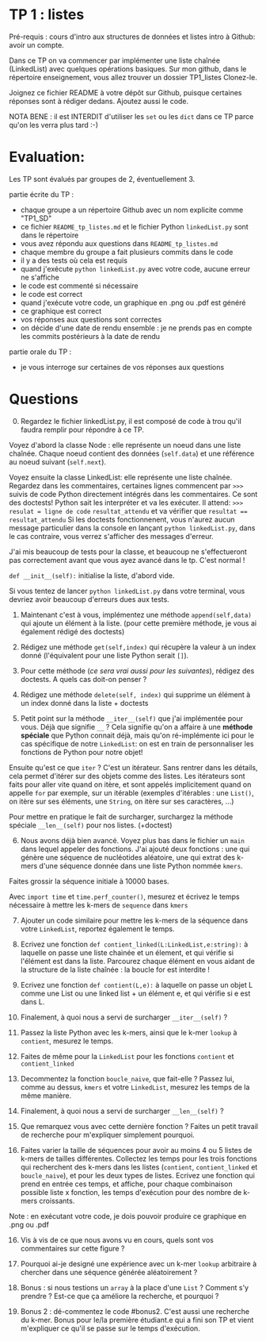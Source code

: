 # TP 1 : listes

Pré-requis : cours d'intro aux structures de données et listes
intro à Github: avoir un compte.


Dans ce TP on va commencer par implémenter une liste chaînée (LinkedList) avec quelques opérations basiques.
Sur mon github, dans le répertoire enseignement, vous allez trouver un dossier TP1_listes
Clonez-le.

Joignez ce fichier README à votre dépôt sur Github, puisque certaines réponses sont à rédiger dedans.
Ajoutez aussi le code.


NOTA BENE : il est INTERDIT d'utiliser les `set` ou les `dict` dans ce TP parce qu'on les verra plus tard :-)


# Evaluation:
Les TP sont évalués par groupes de 2, éventuellement 3.

partie écrite du TP : 
- chaque groupe a un répertoire Github avec un nom explicite comme "TP1_SD"
- ce fichier `README_tp_listes.md` et le fichier Python `linkedList.py` sont dans le répertoire
- vous avez répondu aux questions dans `README_tp_listes.md`
- chaque membre du groupe a fait plusieurs commits dans le code
- il y a des tests où cela est requis
- quand j'exécute `python linkedList.py` avec votre code, aucune erreur ne s'affiche
- le code est commenté si nécessaire
- le code est correct
- quand j'exécute votre code, un graphique en .png ou .pdf est généré
- ce graphique est correct
- vos réponses aux questions sont correctes
- on décide d'une date de rendu ensemble : je ne prends pas en compte les commits postérieurs à la date de rendu

partie orale du TP :
- je vous interroge sur certaines de vos réponses aux questions

# Questions

0. Regardez le fichier linkedList.py, il est composé de code à trou qu'il faudra remplir pour répondre à ce TP.

Voyez d'abord la classe Node : elle représente un noeud dans une liste chaînée.
Chaque noeud contient des données (`self.data`) et une référence au noeud suivant (`self.next`).

Voyez ensuite la classe LinkedList: elle représente une liste chaînée.
Regardez dans les commentaires, certaines lignes commencent par `>>>` suivis de code Python directement intégrés dans les commentaires. 
Ce sont des doctests! Python sait les interpréter et va les exécuter. Il attend:
`>>> resulat = ligne de code`
`resultat_attendu`
et va vérifier que `resultat == resultat_attendu`
Si les doctests fonctionnenent, vous n'aurez aucun message particulier dans la console en lançant `python linkedList.py`, dans le cas contraire, vous verrez s'afficher des messages d'erreur.

J'ai mis beaucoup de tests pour la classe, et beaucoup ne s'effectueront pas correctement avant que vous ayez avancé dans le tp. C'est normal !

`def __init__(self):` initialise la liste, d'abord vide.

Si vous tentez de lancer `python linkedList.py` dans votre terminal, vous devriez avoir beaucoup d'erreurs dues aux tests.

1. Maintenant c'est à vous, implémentez une méthode `append(self,data)` qui ajoute un élément à la liste.
(pour cette première méthode, je vous ai également rédigé des doctests)


2. Rédigez une méthode `get(self,index)` qui récupère la valeur à un index donné (l'équivalent pour une liste Python serait `[]`).

3. Pour cette méthode (*ce sera vrai aussi pour les suivantes*), rédigez des doctests. A quels cas doit-on penser ?


4. Rédigez une méthode `delete(self, index)` qui supprime un élément à un index donné dans la liste + doctests

5. Petit point sur la méthode `__iter__(self)` que j'ai implémentée pour vous.
Déjà que signifie `__` ? Cela signifie qu'on a affaire à une **méthode spéciale** que Python connait déjà, mais qu'on ré-implémente ici pour le cas spécifique de notre `LinkedList`: on est en train de personnaliser les fonctions de Python pour notre objet!

Ensuite qu'est ce que `iter` ? C'est un itérateur. Sans rentrer dans les détails, cela permet d'itérer sur des objets comme des listes. Les itérateurs sont faits pour aller vite quand on itère, et sont appelés implicitement quand on appelle `for` par exemple, sur un itérable (exemples d'itérables : une `List()`, on itère sur ses éléments, une `String`, on itère sur ses caractères, ...)

Pour mettre en pratique le fait de surcharger, surchargez la méthode spéciale `__len__(self)` pour nos listes. (+doctest)

6. Nous avons déjà bien avancé. Voyez plus bas dans le fichier un `main` dans lequel appeler des fonctions.
J'ai ajouté deux fonctions : une qui génère une séquence de nucléotides aléatoire, une qui extrat des k-mers d'une séquence donnée dans une liste Python nommée `kmers`. 

Faites grossir la séquence initiale à 10000 bases.

Avec `import time` et `time.perf_counter()`, mesurez et écrivez le temps nécessaire à mettre les k-mers de `sequence` dans `kmers`

7. Ajouter un code similaire pour mettre les k-mers de la séquence dans votre `LinkedList`, reportez également le temps.

8. Ecrivez une fonction `def contient_linked(L:LinkedList,e:string):` à laquelle on passe une liste chainée et un élement, et qui vérifie si l'élément est dans la liste. Parcourez chaque élément en vous aidant de la structure de la liste chaînée : la boucle for est interdite !

8. Ecrivez une fonction `def contient(L,e):` à laquelle on passe un objet L comme une List ou une linked list + un élément e, et qui vérifie si e est dans L.

9. Finalement, à quoi nous a servi de surcharger `__iter__(self)` ?

10. Passez la liste Python avec les k-mers, ainsi que le k-mer `lookup` à `contient`, mesurez le temps.

11. Faites de même pour la `LinkedList` pour les fonctions `contient` et `contient_linked`

12. Decommentez la fonction `boucle_naive`, que fait-elle ? Passez lui, comme au dessus, `kmers` et votre `LinkedList`, mesurez les temps de la même manière.

13. Finalement, à quoi nous a servi de surcharger `__len__(self)` ? 

14. Que remarquez vous avec cette dernière fonction ? Faites un petit travail de recherche pour m'expliquer simplement pourquoi.

15. Faites varier la taille de séquences pour avoir au moins 4 ou 5 listes de k-mers de tailles différentes. Collectez les temps pour les trois fonctions qui recherchent des k-mers dans les listes (`contient`, `contient_linked` et `boucle_naive`), et pour les deux types de listes. Ecrivez une fonction qui prend en entrée ces temps, et affiche, pour chaque combinaison possible liste x fonction, les temps d'exécution pour des nombre de k-mers croissants.

Note : en exécutant votre code, je dois pouvoir produire ce graphique en .png ou .pdf

16. Vis à vis de ce que nous avons vu en cours, quels sont vos commentaires sur cette figure ?

17. Pourquoi ai-je designé une expérience avec un k-mer `lookup` arbitraire à chercher dans une séquence générée aléatoirement ? 

18. Bonus : si nous testions un `array` à la place d'une `List` ? Comment s'y prendre ? Est-ce que ça améliore la recherche, et pourquoi ? 

19. Bonus 2 : dé-commentez le code #bonus2. C'est aussi une recherche du k-mer. Bonus pour le/la première étudiant.e qui a fini son TP et vient m'expliquer ce qu'il se passe sur le temps d'exécution.


